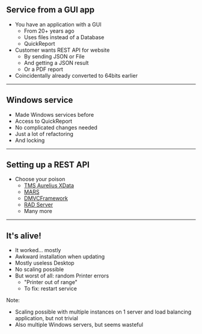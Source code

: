 ## Service from a GUI app

* You have an application with a GUI<!-- .element: class="fragment" -->
  - From 20+ years ago<!-- .element: class="fragment" -->
  - Uses files instead of a Database<!-- .element: class="fragment" -->
  - QuickReport<!-- .element: class="fragment" -->
* Customer wants REST API for website<!-- .element: class="fragment" -->
  - By sending JSON or File<!-- .element: class="fragment" -->
  - And getting a JSON result<!-- .element: class="fragment" -->
  - Or a PDF report<!-- .element: class="fragment" -->
* Coincidentally already converted to 64bits earlier<!-- .element: class="fragment" -->

---

## Windows service

* Made Windows services before<!-- .element: class="fragment" -->
* Access to QuickReport<!-- .element: class="fragment" -->
* No complicated changes needed<!-- .element: class="fragment" -->
* Just a lot of refactoring<!-- .element: class="fragment" -->
* And locking<!-- .element: class="fragment" -->

---

## Setting up a REST API

* Choose your poison <!-- .element: class="fragment" -->
  - [TMS Aurelius XData](https://www.tmssoftware.com/site/xdata.asp) <!-- .element: class="fragment" -->
  - [MARS](https://github.com/andrea-magni/MARS) <!-- .element: class="fragment" -->
  - [DMVCFramework](https://github.com/danieleteti/delphimvcframework) <!-- .element: class="fragment" -->
  - [RAD Server](https://www.embarcadero.com/products/rad-server) <!-- .element: class="fragment" -->
  - Many more <!-- .element: class="fragment" -->

---

## It's alive!

* It worked... mostly <!-- .element: class="fragment" -->
* Awkward installation when updating <!-- .element: class="fragment" -->
* Mostly useless Desktop <!-- .element: class="fragment" -->
* No scaling possible <!-- .element: class="fragment" -->
* But worst of all: random Printer errors <!-- .element: class="fragment" -->
  - "Printer out of range" <!-- .element: class="fragment" -->
  - To fix: restart service <!-- .element: class="fragment" -->

Note:
* Scaling possible with multiple instances on 1 server and load balancing application, but not trivial <!-- .element: class="fragment" -->
* Also multiple Windows servers, but seems wasteful <!-- .element: class="fragment" -->
